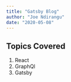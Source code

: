 ```yaml
---
title: "Gatsby Blog"
author: "Joe Ndirangu"
date: "2020-05-08"
---
```

## Topics Covered
1. React
2. GraphQl
3. Gatsby
